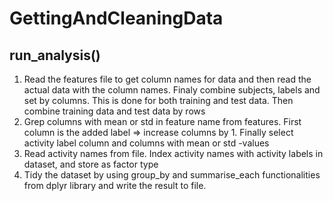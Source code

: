 # GettingAndCleaningData

## run_analysis()

  
1. Read the features file to get column names for data and then read the actual data with the column names. Finaly combine subjects, labels and set by columns. This is done for both training and test data. Then combine training data and test data by rows
2. Grep columns with mean or std in feature name from features. First column is the added label => increase columns by 1. Finally select activity label column and columns with mean or std -values
3. Read activity names from file. Index activity names with activity labels in dataset, and store as factor type 
4. Tidy the dataset by using group_by and summarise_each functionalities from dplyr library and write the result to file.
  
  
 
